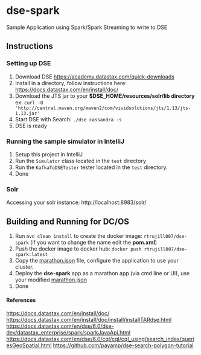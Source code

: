# dse-spark
Sample Application using Spark/Spark Streaming to write to DSE

## Instructions

### Setting up DSE
1. Download DSE https://academy.datastax.com/quick-downloads
2. Install in a directory, follow instructions here: https://docs.datastax.com/en/install/doc/
3. Download the JTS jar to your **$DSE_HOME/resources/solr/lib directory** ex: `curl -O 'http://central.maven.org/maven2/com/vividsolutions/jts/1.13/jts-1.13.jar'`
4. Start DSE with Search: `./dse cassandra -s`
5. DSE is ready

### Running the sample simulator in IntelliJ
1. Setup this project in IntelliJ 
2. Run the `Simulator` class located in the `test` directory
3. Run the `KafkaToDSETester` tester located in the `test` directory.
4. Done

### Solr
Accessing your solr instance: http://localhost:8983/solr/


## Building and Running for DC/OS

1. Run `mvn clean install` to create the docker image: `rtrujill007/dse-spark` (if you want to change the name edit the **pom.xml**)
2. Push the docker image to docker hub: `docker push rtrujill007/dse-spark:latest`
3. Copy the [marathon.json](marathon.json)  file, configure the application to use your cluster.
4. Deploy the **dse-spark** app as a marathon app (via cmd line or UI), use your modified [marathon.json](marathon.json)
5. Done


#### References
https://docs.datastax.com/en/install/doc/
https://docs.datastax.com/en/install/doc/install/installTARdse.html
https://docs.datastax.com/en/dse/6.0/dse-dev/datastax_enterprise/spark/sparkJavaApi.html
https://docs.datastax.com/en/dse/6.0/cql/cql/cql_using/search_index/queriesGeoSpatial.html
https://github.com/payamp/dse-search-polygon-tutorial
